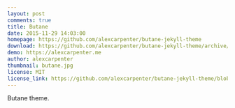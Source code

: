 ```yaml
---
layout: post
comments: true
title: Butane
date: 2015-11-29 14:03:00
homepage: https://github.com/alexcarpenter/butane-jekyll-theme
download: https://github.com/alexcarpenter/butane-jekyll-theme/archive/gh-pages.zip
demo: https://alexcarpenter.me
author: alexcarpenter
thumbnail: butane.jpg
license: MIT
license_link: https://github.com/alexcarpenter/butane-jekyll-theme/blob/gh-pages/LICENSE
---
```


Butane theme.
